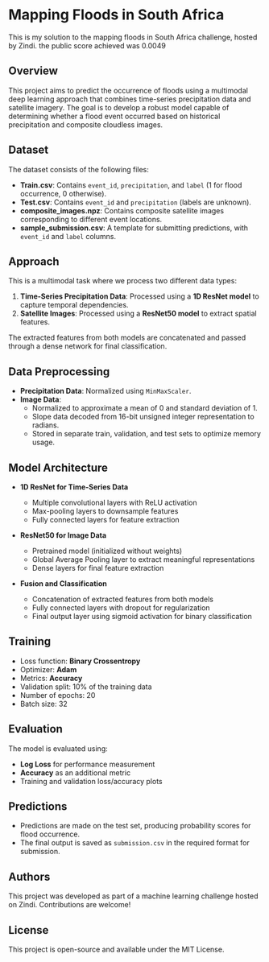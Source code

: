 # Mapping Floods in South Africa

This is my solution to the mapping floods in South Africa challenge, hosted by Zindi.
the public score achieved was 0.0049

## Overview
This project aims to predict the occurrence of floods using a multimodal deep learning approach that combines time-series precipitation data and satellite imagery. The goal is to develop a robust model capable of determining whether a flood event occurred based on historical precipitation and composite cloudless images.

## Dataset
The dataset consists of the following files:
- **Train.csv**: Contains `event_id`, `precipitation`, and `label` (1 for flood occurrence, 0 otherwise).
- **Test.csv**: Contains `event_id` and `precipitation` (labels are unknown).
- **composite_images.npz**: Contains composite satellite images corresponding to different event locations.
- **sample_submission.csv**: A template for submitting predictions, with `event_id` and `label` columns.

## Approach
This is a multimodal task where we process two different data types:
1. **Time-Series Precipitation Data**: Processed using a **1D ResNet model** to capture temporal dependencies.
2. **Satellite Images**: Processed using a **ResNet50 model** to extract spatial features.

The extracted features from both models are concatenated and passed through a dense network for final classification.

## Data Preprocessing
- **Precipitation Data**: Normalized using `MinMaxScaler`.
- **Image Data**:
  - Normalized to approximate a mean of 0 and standard deviation of 1.
  - Slope data decoded from 16-bit unsigned integer representation to radians.
  - Stored in separate train, validation, and test sets to optimize memory usage.

## Model Architecture
- **1D ResNet for Time-Series Data**
  - Multiple convolutional layers with ReLU activation
  - Max-pooling layers to downsample features
  - Fully connected layers for feature extraction

- **ResNet50 for Image Data**
  - Pretrained model (initialized without weights)
  - Global Average Pooling layer to extract meaningful representations
  - Dense layers for final feature extraction

- **Fusion and Classification**
  - Concatenation of extracted features from both models
  - Fully connected layers with dropout for regularization
  - Final output layer using sigmoid activation for binary classification

## Training
- Loss function: **Binary Crossentropy**
- Optimizer: **Adam**
- Metrics: **Accuracy**
- Validation split: 10% of the training data
- Number of epochs: 20
- Batch size: 32

## Evaluation
The model is evaluated using:
- **Log Loss** for performance measurement
- **Accuracy** as an additional metric
- Training and validation loss/accuracy plots

## Predictions
- Predictions are made on the test set, producing probability scores for flood occurrence.
- The final output is saved as `submission.csv` in the required format for submission.

## Authors
This project was developed as part of a machine learning challenge hosted on Zindi. Contributions are welcome!

## License
This project is open-source and available under the MIT License.

